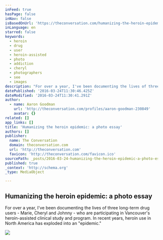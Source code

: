 ```yaml
---
inFeed: true
hasPage: false
inNav: false
isBasedOnUrl: 'https://theconversation.com/humanizing-the-heroin-epidemic-a-photo-essay-56412'
inLanguage: en
starred: false
keywords:
  - heroin
  - drug
  - user
  - heroin-assisted
  - photo
  - addiction
  - cheryl
  - photographers
  - see
  - images
description: "For over a year, I've been documenting the lives of three long-term drug users - Marie, Cheryl and Johnny - who are participating in Vancouver's heroin-assisted clinical study and program. In recent years, heroin use in North America has exploded into an \"epidemic.\""
datePublished: '2016-03-24T11:30:46.425Z'
dateModified: '2016-03-24T11:30:41.291Z'
author:
  - name: Aaron Goodman
    url: 'http://theconversation.com/profiles/aaron-goodman-230849'
    avatar: {}
related: []
app_links: []
title: 'Humanizing the heroin epidemic: a photo essay'
authors: []
publisher:
  name: The Conversation
  domain: theconversation.com
  url: 'http://theconversation.com'
  favicon: 'http://theconversation.com/favicon.ico'
sourcePath: _posts/2016-03-24-humanizing-the-heroin-epidemic-a-photo-essay.md
published: true
_context: 'http://schema.org'
_type: MediaObject

---
```

<article style=""><h1>Humanizing the heroin epidemic: a photo essay</h1><p>For over a year, I've been documenting the lives of three long-term drug users - Marie, Cheryl and Johnny - who are participating in Vancouver's heroin-assisted clinical study and program. In recent years, heroin use in North America has exploded into an "epidemic."</p><img src="https://s3-us-west-2.amazonaws.com/the-grid-img/p/eabead02a65d9d310a84d50c3a0b9fd93192d57f.jpg" /></article>